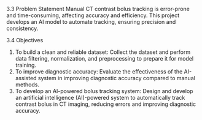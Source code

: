 3.3 Problem Statement 
Manual CT contrast bolus tracking is error-prone and time-consuming, affecting accuracy and 
efficiency. This project develops an AI model to automate tracking, ensuring precision and 
consistency. 

3.4 Objectives 
1. To build a clean and reliable dataset: Collect the dataset and perform data filtering, 
normalization, and preprocessing to prepare it for model training. 
2. To improve diagnostic accuracy: Evaluate the effectiveness of the AI-assisted system in 
improving diagnostic accuracy compared to manual methods. 
3. To develop an AI-powered bolus tracking system: Design and develop an artificial intelligence 
(AI)-powered system to automatically track contrast bolus in CT imaging, reducing errors and 
improving diagnostic accuracy. 
